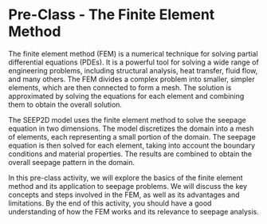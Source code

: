 # Pre-Class - The Finite Element Method

The finite element method (FEM) is a numerical technique for solving partial differential equations (PDEs). It is a powerful tool for solving a wide range of engineering problems, including structural analysis, heat transfer, fluid flow, and many others. The FEM divides a complex problem into smaller, simpler elements, which are then connected to form a mesh. The solution is approximated by solving the equations for each element and combining them to obtain the overall solution.

The SEEP2D model uses the finite element method to solve the seepage equation in two dimensions. The model discretizes the domain into a mesh of elements, each representing a small portion of the domain. The seepage equation is then solved for each element, taking into account the boundary conditions and material properties. The results are combined to obtain the overall seepage pattern in the domain.

In this pre-class activity, we will explore the basics of the finite element method and its application to seepage problems. We will discuss the key concepts and steps involved in the FEM, as well as its advantages and limitations. By the end of this activity, you should have a good understanding of how the FEM works and its relevance to seepage analysis.